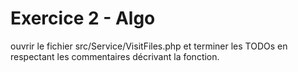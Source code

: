 # Exercice 2 - Algo

ouvrir le fichier src/Service/VisitFiles.php et terminer les TODOs en respectant les commentaires décrivant la fonction.